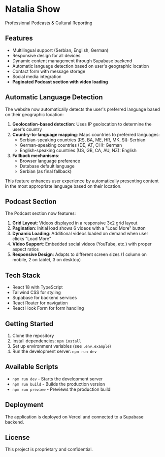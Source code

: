 # Natalia Show

Professional Podcasts & Cultural Reporting

## Features

- Multilingual support (Serbian, English, German)
- Responsive design for all devices
- Dynamic content management through Supabase backend
- Automatic language detection based on user's geographic location
- Contact form with message storage
- Social media integration
- **Paginated Podcast section with video loading**

## Automatic Language Detection

The website now automatically detects the user's preferred language based on their geographic location:

1. **Geolocation-based detection**: Uses IP geolocation to determine the user's country
2. **Country-to-language mapping**: Maps countries to preferred languages:
   - Serbian-speaking countries (RS, BA, ME, HR, MK, SI): Serbian
   - German-speaking countries (DE, AT, CH): German
   - English-speaking countries (US, GB, CA, AU, NZ): English
3. **Fallback mechanisms**:
   - Browser language preference
   - Database default language
   - Serbian (as final fallback)

This feature enhances user experience by automatically presenting content in the most appropriate language based on their location.

## Podcast Section

The Podcast section now features:

1. **Grid Layout**: Videos displayed in a responsive 3x2 grid layout
2. **Pagination**: Initial load shows 6 videos with a "Load More" button
3. **Dynamic Loading**: Additional videos loaded on demand when user clicks "Load More"
4. **Video Support**: Embedded social videos (YouTube, etc.) with proper aspect ratios
5. **Responsive Design**: Adapts to different screen sizes (1 column on mobile, 2 on tablet, 3 on desktop)

## Tech Stack

- React 18 with TypeScript
- Tailwind CSS for styling
- Supabase for backend services
- React Router for navigation
- React Hook Form for form handling

## Getting Started

1. Clone the repository
2. Install dependencies: `npm install`
3. Set up environment variables (see `.env.example`)
4. Run the development server: `npm run dev`

## Available Scripts

- `npm run dev` - Starts the development server
- `npm run build` - Builds the production version
- `npm run preview` - Previews the production build

## Deployment

The application is deployed on Vercel and connected to a Supabase backend.

## License

This project is proprietary and confidential.
